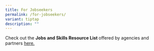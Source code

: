 ```yaml
---
title: For Jobseekers
permalink: /for-jobseekers/
variant: tiptap
description: ""
---
```

<p>Check out the <strong>Jobs and Skills Resource List </strong>offered by
agencies and partners <a href="/files/Skills_and_Career_Help_Resources.pdf" rel="noopener nofollow" target="_blank">here.</a>
</p>
<p></p>